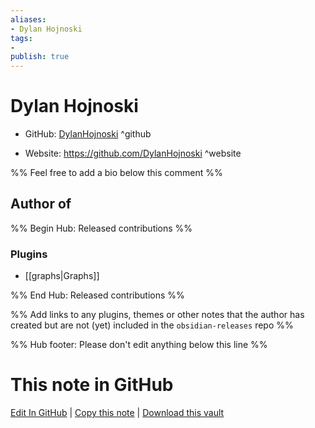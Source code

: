 ```yaml
---
aliases:
- Dylan Hojnoski
tags:
- 
publish: true
---
```


# Dylan Hojnoski

- GitHub: [DylanHojnoski](https://github.com/DylanHojnoski/) ^github
<!-- - Discord: `@` ^discord-->
- Website: <https://github.com/DylanHojnoski> ^website
<!-- - [[Publish sites|Publish site]]: <https://> ^publish-->

%% Feel free to add a bio below this comment %%


## Author of

%% Begin Hub: Released contributions %%
### Plugins
- [[graphs|Graphs]]

%% End Hub: Released contributions %%

%% Add links to any plugins, themes or other notes that the author has created but are not (yet) included in the `obsidian-releases` repo %%

<!--
### Unlisted plugins
-->

<!--
### Others
-->

<!--
## Sponsor this author
-->

<!-- - [[GitHub sponsors]]: [Sponsor @DylanHojnoski on GitHub Sponsors](https://github.com/sponsors/DylanHojnoski) ^github-sponsor-->
<!-- - [[Buy me a coffee]]: <https://> ^buy-me-a-coffee-->
<!-- - [[PayPal]]: <https://> ^paypal-->
<!-- - [[Patreon]]: <https://> ^patreon-->

<!--
## Follow this author
-->

<!-- - [[YouTube Channels|On YouTube]]: <https://> ^youtube-->
<!-- - Twitter: <https://> ^twitter-->
<!-- - ... -->

%% Hub footer: Please don't edit anything below this line %%

# This note in GitHub

<span class="git-footer">[Edit In GitHub](https://github.dev/obsidian-community/obsidian-hub/blob/main/01%20-%20Community/People/DylanHojnoski.md "git-hub-edit-note") | [Copy this note](https://raw.githubusercontent.com/obsidian-community/obsidian-hub/main/01%20-%20Community/People/DylanHojnoski.md "git-hub-copy-note") | [Download this vault](https://github.com/obsidian-community/obsidian-hub/archive/refs/heads/main.zip "git-hub-download-vault") </span>
